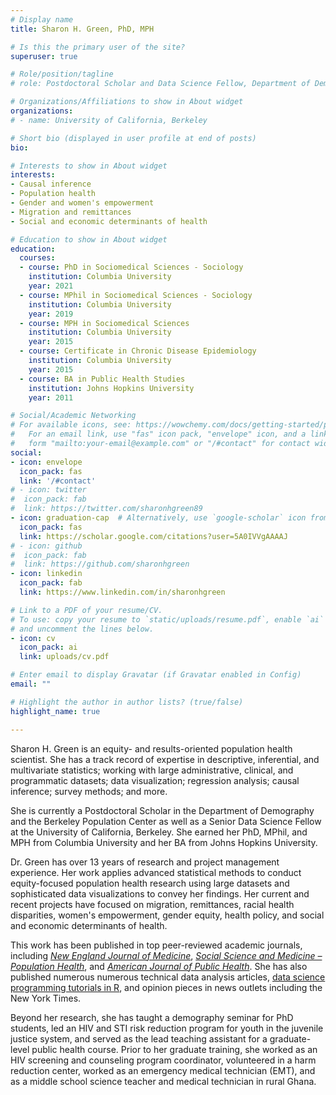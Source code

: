 ```yaml
---
# Display name
title: Sharon H. Green, PhD, MPH

# Is this the primary user of the site?
superuser: true

# Role/position/tagline
# role: Postdoctoral Scholar and Data Science Fellow, Department of Demography

# Organizations/Affiliations to show in About widget
organizations:
# - name: University of California, Berkeley

# Short bio (displayed in user profile at end of posts)
bio:

# Interests to show in About widget
interests:
- Causal inference
- Population health
- Gender and women's empowerment
- Migration and remittances
- Social and economic determinants of health

# Education to show in About widget
education:
  courses:
  - course: PhD in Sociomedical Sciences - Sociology
    institution: Columbia University
    year: 2021
  - course: MPhil in Sociomedical Sciences - Sociology
    institution: Columbia University
    year: 2019
  - course: MPH in Sociomedical Sciences
    institution: Columbia University
    year: 2015
  - course: Certificate in Chronic Disease Epidemiology
    institution: Columbia University
    year: 2015
  - course: BA in Public Health Studies
    institution: Johns Hopkins University
    year: 2011

# Social/Academic Networking
# For available icons, see: https://wowchemy.com/docs/getting-started/page-builder/#icons
#   For an email link, use "fas" icon pack, "envelope" icon, and a link in the
#   form "mailto:your-email@example.com" or "/#contact" for contact widget.
social:
- icon: envelope
  icon_pack: fas
  link: '/#contact'
# - icon: twitter
#  icon_pack: fab
#  link: https://twitter.com/sharonhgreen89
- icon: graduation-cap  # Alternatively, use `google-scholar` icon from `ai` icon pack
  icon_pack: fas
  link: https://scholar.google.com/citations?user=5A0IVVgAAAAJ
# - icon: github
#  icon_pack: fab
#  link: https://github.com/sharonhgreen
- icon: linkedin
  icon_pack: fab
  link: https://www.linkedin.com/in/sharonhgreen

# Link to a PDF of your resume/CV.
# To use: copy your resume to `static/uploads/resume.pdf`, enable `ai` icons in `params.toml`, 
# and uncomment the lines below.
- icon: cv
  icon_pack: ai
  link: uploads/cv.pdf

# Enter email to display Gravatar (if Gravatar enabled in Config)
email: ""

# Highlight the author in author lists? (true/false)
highlight_name: true

---
```


Sharon H. Green is an equity- and results-oriented population health scientist. She has a track record of expertise in descriptive, inferential, and multivariate statistics; working with large administrative, clinical, and programmatic datasets; data visualization; regression analysis; causal inference; survey methods; and more. 

She is currently a Postdoctoral Scholar in the Department of Demography and the Berkeley Population Center as well as a Senior Data Science Fellow at the University of California, Berkeley. She earned her PhD, MPhil, and MPH from Columbia University and her BA from Johns Hopkins University. 

Dr. Green has over 13 years of research and project management experience. Her work applies advanced statistical methods to conduct equity-focused population health research using large datasets and sophisticated data visualizations to convey her findings. Her current and recent projects have focused on migration, remittances, racial health disparities, women's empowerment, gender equity, health policy, and social and economic determinants of health.

This work has been published in top peer-reviewed academic journals, including [*New England Journal of Medicine*](https://www.nejm.org/doi/full/10.1056/nejmp1601154), [*Social Science and Medicine – Population Health*](https://www.sciencedirect.com/science/article/pii/S2352827318302477), and [*American Journal of Public Health*](https://ajph.aphapublications.org/doi/abs/10.2105/AJPH.2018.304516). She has also published numerous numerous technical data analysis articles, [data science programming tutorials in R](https://www.sharonhgreen.com/datasciencetutorials/), and opinion pieces in news outlets including the New York Times. 

Beyond her research, she has taught a demography seminar for PhD students, led an HIV and STI risk reduction program for youth in the juvenile justice system, and served as the lead teaching assistant for a graduate-level public health course. Prior to her graduate training, she worked as an HIV screening and counseling program coordinator, volunteered in a harm reduction center, worked as an emergency medical technician (EMT), and as a middle school science teacher and medical technician in rural Ghana. 

<!-- Global site tag (gtag.js) - Google Analytics -->
<script async src="https://www.googletagmanager.com/gtag/js?id=G-C1T2Q3D21K"></script>
<script>
  window.dataLayer = window.dataLayer || [];
  function gtag(){dataLayer.push(arguments);}
  gtag('js', new Date());

  gtag('config', 'G-C1T2Q3D21K');
</script>
